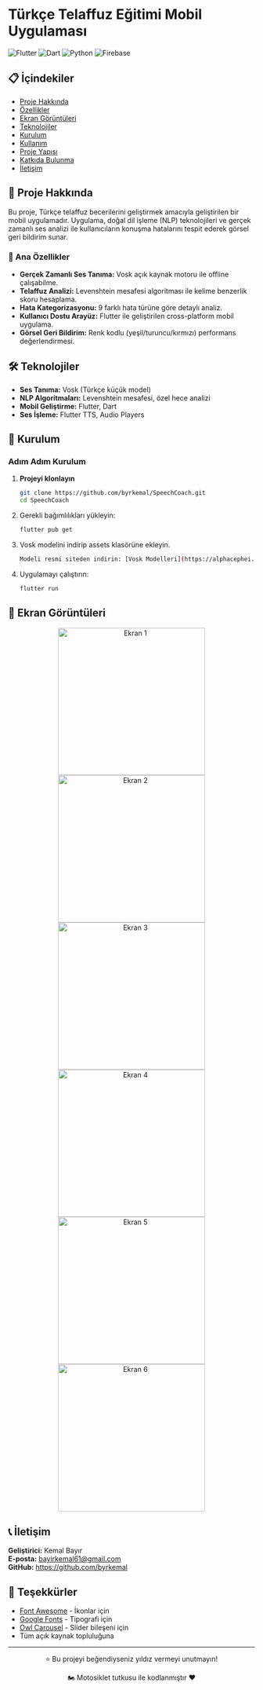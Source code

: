 # Türkçe Telaffuz Eğitimi Mobil Uygulaması
![Flutter](https://img.shields.io/badge/Flutter-02569B?style=for-the-badge&logo=flutter&logoColor=white)
![Dart](https://img.shields.io/badge/Dart-0175C2?style=for-the-badge&logo=dart&logoColor=white)
![Python](https://img.shields.io/badge/Python-3776AB?style=for-the-badge&logo=python&logoColor=white)
![Firebase](https://img.shields.io/badge/Firebase-FFCA28?style=for-the-badge&logo=firebase&logoColor=black)

## 📋 İçindekiler

- [Proje Hakkında](#-proje-hakkında)
- [Özellikler](#-özellikler)
- [Ekran Görüntüleri](#-ekran-görüntüleri)
- [Teknolojiler](#-teknolojiler)
- [Kurulum](#-kurulum)
- [Kullanım](#-kullanım)
- [Proje Yapısı](#-proje-yapısı)
- [Katkıda Bulunma](#-katkıda-bulunma)
- [İletişim](#-iletişim)

## 🎯 Proje Hakkında

Bu proje, Türkçe telaffuz becerilerini geliştirmek amacıyla geliştirilen bir mobil uygulamadır. Uygulama, doğal dil işleme (NLP) teknolojileri ve gerçek zamanlı ses analizi ile kullanıcıların konuşma hatalarını tespit ederek görsel geri bildirim sunar.

### 🌟 Ana Özellikler

- **Gerçek Zamanlı Ses Tanıma:** Vosk açık kaynak motoru ile offline çalışabilme.
- **Telaffuz Analizi:** Levenshtein mesafesi algoritması ile kelime benzerlik skoru hesaplama.
- **Hata Kategorizasyonu:** 9 farklı hata türüne göre detaylı analiz.
- **Kullanıcı Dostu Arayüz:** Flutter ile geliştirilen cross-platform mobil uygulama.
- **Görsel Geri Bildirim:** Renk kodlu (yeşil/turuncu/kırmızı) performans değerlendirmesi.

## 🛠️ Teknolojiler

- **Ses Tanıma:** Vosk (Türkçe küçük model)
- **NLP Algoritmaları:** Levenshtein mesafesi, özel hece analizi
- **Mobil Geliştirme:** Flutter, Dart
- **Ses İşleme:** Flutter TTS, Audio Players

## 🚀 Kurulum
### Adım Adım Kurulum

1. **Projeyi klonlayın**
   ```bash
   git clone https://github.com/byrkemal/SpeechCoach.git
   cd SpeechCoach
   ```

2. Gerekli bağımlılıkları yükleyin:
   ```bash
   flutter pub get
   ```

3. Vosk modelini indirip assets klasörüne ekleyin.
   ```bash
   Modeli resmi siteden indirin: [Vosk Modelleri](https://alphacephei.com/vosk/models)
   

4. Uygulamayı çalıştırın:
   ```bash
   flutter run
   ```
## 📸 Ekran Görüntüleri

<div align="center">
     <img src="https://github.com/user-attachments/assets/0165216c-aa33-4f54-9c6a-ca2158f2e1cc" alt="Ekran 1" width="300"/>
     <img src="https://github.com/user-attachments/assets/8c7e5079-0c05-4215-b4a1-280df1fc0b6c" alt="Ekran 2" width="300"/>
     <img src="https://github.com/user-attachments/assets/dfd0a78a-0352-4aa6-bf6e-30e483b9b245" alt="Ekran 3" width="300"/>
     <img src="https://github.com/user-attachments/assets/7c7bcd41-fd97-4466-8510-b6b6a1c0c8ee" alt="Ekran 4" width="300"/>
     <img src="https://github.com/user-attachments/assets/34f9db4e-2069-4f33-87bb-401d6b8a4f85" alt="Ekran 5" width="300"/>
     <img src="https://github.com/user-attachments/assets/b01c1638-cbd8-4c97-8767-406adab73838" alt="Ekran 6" width="300"/>
</div>

## 📞 İletişim

**Geliştirici:** Kemal Bayır  
**E-posta:** bayirkemal61@gmail.com  
**GitHub:** https://github.com/byrkemal


## 🙏 Teşekkürler

- [Font Awesome](https://fontawesome.com/) - İkonlar için
- [Google Fonts](https://fonts.google.com/) - Tipografi için
- [Owl Carousel](https://owlcarousel2.github.io/OwlCarousel2/) - Slider bileşeni için
- Tüm açık kaynak topluluğuna

---

<div align="center">
  <p>⭐ Bu projeyi beğendiyseniz yıldız vermeyi unutmayın!</p>
  <p>🏍️ Motosiklet tutkusu ile kodlanmıştır ❤️</p>
</div>




